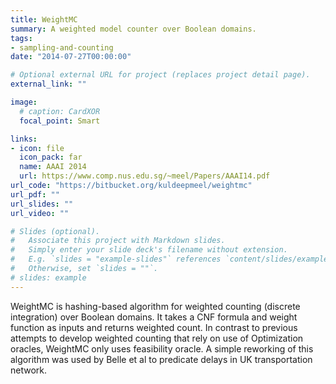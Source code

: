 ```yaml
---
title: WeightMC
summary: A weighted model counter over Boolean domains.
tags:
- sampling-and-counting
date: "2014-07-27T00:00:00"

# Optional external URL for project (replaces project detail page).
external_link: ""

image:
  # caption: CardXOR
  focal_point: Smart

links:
- icon: file
  icon_pack: far
  name: AAAI 2014
  url: https://www.comp.nus.edu.sg/~meel/Papers/AAAI14.pdf
url_code: "https://bitbucket.org/kuldeepmeel/weightmc"
url_pdf: ""
url_slides: ""
url_video: ""

# Slides (optional).
#   Associate this project with Markdown slides.
#   Simply enter your slide deck's filename without extension.
#   E.g. `slides = "example-slides"` references `content/slides/example-slides.md`.
#   Otherwise, set `slides = ""`.
# slides: example
---
```


WeightMC is hashing-based algorithm for weighted counting (discrete integration) over Boolean domains. It takes a CNF formula and weight function as inputs and returns weighted count. In contrast to previous attempts to develop weighted counting that rely on use of Optimization oracles, WeightMC only uses feasibility oracle. A simple reworking of this algorithm was used by Belle et al to predicate delays in UK transportation network.
